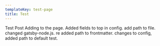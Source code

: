 ```yaml
---
templateKey: test-page
title: Test
---
```

Test Post Adding to the page. Added fields to top in config. add path to file. changed gatsby-node.js. re added path to frontmatter. changes to config, added path to default test.
